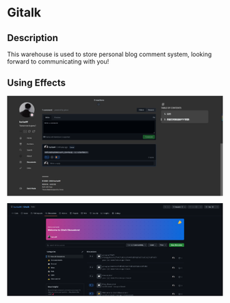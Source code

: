 # Gitalk

## Description

This warehouse is used to store personal blog comment system, looking forward to communicating with you!

## Using Effects

![image-20230211212415874](https://raw.githubusercontent.com/kurisaW/picbed/main/img/202302112124039.png)

![image-20230211212429259](https://raw.githubusercontent.com/kurisaW/picbed/main/img/202302112124424.png)



